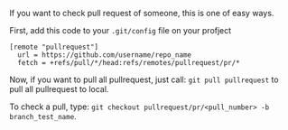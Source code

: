 If you want to check pull request of someone, this is one of easy ways.

First, add this code to your `.git/config` file on your profject

```
[remote "pullrequest"]
  url = https://github.com/username/repo_name
  fetch = +refs/pull/*/head:refs/remotes/pullrequest/pr/*
```

Now, if you want to pull all pullrequest, just call: `git pull pullrequest` to
pull all pullrequest to local.

To check a pull, type: `git checkout pullrequest/pr/<pull_number> -b
branch_test_name`.

